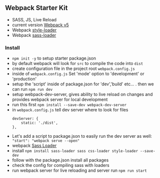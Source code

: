 ## Webpack Starter Kit

- SASS, JS, Live Reload
- current version [Webpack v5](https://webpack.js.org/concepts/)
- Webpack [style-loader](https://webpack.js.org/loaders/style-loader/#recommend)
- Webpack [sass-loader](https://webpack.js.org/loaders/sass-loader/)

### Install

- `npm init -y` to setup starter package.json
- by default webpack will look for `src` to compile the code into `dist`
- create configuration file in the project root `webpack.config.js`
- inside of `webpack.config.js` Set 'mode' option to 'development' or 'production'
- setup the 'script' inside of package.json for 'dev','build' etc... . then we can run `npm run dev`
- setup webpack-dev-server, gives ability to live reload on changes and provides webpack server for local development
- run this first `npm install --save-dev webpack-dev-server`
- in `webpack.config.js` tell dev server where to look for files 
    ``` Example: tell webpack server to serve files from dist director on localhost:8080
    devServer: {
        static: './dist',
    },  
    ```
- Let's add a script to package.json to easily run the dev server as well:
    ``` "start": "webpack serve --open"```
- webpack [Sass Loader](https://webpack.js.org/loaders/sass-loader/)
- install `npm install sass-loader sass css-loader style-loader --save-dev`
- follow with the package.json install all packages
- check the config for compiling sass with loaders
- run webpack server for live reloading and server run `npm run start`
